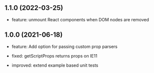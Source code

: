 ## 1.1.0 (2022-03-25)

- feature: unmount React components when DOM nodes are removed

## 1.0.0 (2021-06-18)

- feature: Add option for passing custom prop parsers

- fixed: getScriptProps returns props on IE11

- improved: extend example based unit tests
